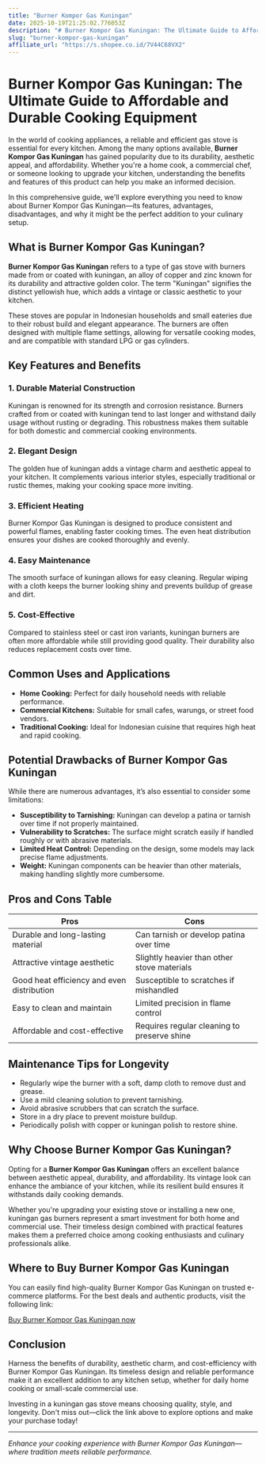 ```yaml
---
title: "Burner Kompor Gas Kuningan"
date: 2025-10-19T21:25:02.776053Z
description: "# Burner Kompor Gas Kuningan: The Ultimate Guide to Affordable and Durable Cooking Equipment..."
slug: "burner-kompor-gas-kuningan"
affiliate_url: "https://s.shopee.co.id/7V44C68VX2"
---
```

# Burner Kompor Gas Kuningan: The Ultimate Guide to Affordable and Durable Cooking Equipment

In the world of cooking appliances, a reliable and efficient gas stove is essential for every kitchen. Among the many options available, **Burner Kompor Gas Kuningan** has gained popularity due to its durability, aesthetic appeal, and affordability. Whether you're a home cook, a commercial chef, or someone looking to upgrade your kitchen, understanding the benefits and features of this product can help you make an informed decision.

In this comprehensive guide, we'll explore everything you need to know about Burner Kompor Gas Kuningan—its features, advantages, disadvantages, and why it might be the perfect addition to your culinary setup.

## What is Burner Kompor Gas Kuningan?

**Burner Kompor Gas Kuningan** refers to a type of gas stove with burners made from or coated with kuningan, an alloy of copper and zinc known for its durability and attractive golden color. The term "Kuningan" signifies the distinct yellowish hue, which adds a vintage or classic aesthetic to your kitchen.

These stoves are popular in Indonesian households and small eateries due to their robust build and elegant appearance. The burners are often designed with multiple flame settings, allowing for versatile cooking modes, and are compatible with standard LPG or gas cylinders.

## Key Features and Benefits

### 1. Durable Material Construction

Kuningan is renowned for its strength and corrosion resistance. Burners crafted from or coated with kuningan tend to last longer and withstand daily usage without rusting or degrading. This robustness makes them suitable for both domestic and commercial cooking environments.

### 2. Elegant Design

The golden hue of kuningan adds a vintage charm and aesthetic appeal to your kitchen. It complements various interior styles, especially traditional or rustic themes, making your cooking space more inviting.

### 3. Efficient Heating

Burner Kompor Gas Kuningan is designed to produce consistent and powerful flames, enabling faster cooking times. The even heat distribution ensures your dishes are cooked thoroughly and evenly.

### 4. Easy Maintenance

The smooth surface of kuningan allows for easy cleaning. Regular wiping with a cloth keeps the burner looking shiny and prevents buildup of grease and dirt.

### 5. Cost-Effective

Compared to stainless steel or cast iron variants, kuningan burners are often more affordable while still providing good quality. Their durability also reduces replacement costs over time.

## Common Uses and Applications

- **Home Cooking:** Perfect for daily household needs with reliable performance.
- **Commercial Kitchens:** Suitable for small cafes, warungs, or street food vendors.
- **Traditional Cooking:** Ideal for Indonesian cuisine that requires high heat and rapid cooking.

## Potential Drawbacks of Burner Kompor Gas Kuningan

While there are numerous advantages, it’s also essential to consider some limitations:

- **Susceptibility to Tarnishing:** Kuningan can develop a patina or tarnish over time if not properly maintained.
- **Vulnerability to Scratches:** The surface might scratch easily if handled roughly or with abrasive materials.
- **Limited Heat Control:** Depending on the design, some models may lack precise flame adjustments.
- **Weight:** Kuningan components can be heavier than other materials, making handling slightly more cumbersome.

## Pros and Cons Table

| Pros                                             | Cons                                               |
|--------------------------------------------------|---------------------------------------------------|
| Durable and long-lasting material               | Can tarnish or develop patina over time       |
| Attractive vintage aesthetic                     | Slightly heavier than other stove materials   |
| Good heat efficiency and even distribution       | Susceptible to scratches if mishandled       |
| Easy to clean and maintain                      | Limited precision in flame control             |
| Affordable and cost-effective                    | Requires regular cleaning to preserve shine |

## Maintenance Tips for Longevity

- Regularly wipe the burner with a soft, damp cloth to remove dust and grease.
- Use a mild cleaning solution to prevent tarnishing.
- Avoid abrasive scrubbers that can scratch the surface.
- Store in a dry place to prevent moisture buildup.
- Periodically polish with copper or kuningan polish to restore shine.

## Why Choose Burner Kompor Gas Kuningan?

Opting for a **Burner Kompor Gas Kuningan** offers an excellent balance between aesthetic appeal, durability, and affordability. Its vintage look can enhance the ambiance of your kitchen, while its resilient build ensures it withstands daily cooking demands.

Whether you're upgrading your existing stove or installing a new one, kuningan gas burners represent a smart investment for both home and commercial use. Their timeless design combined with practical features makes them a preferred choice among cooking enthusiasts and culinary professionals alike.

## Where to Buy Burner Kompor Gas Kuningan

You can easily find high-quality Burner Kompor Gas Kuningan on trusted e-commerce platforms. For the best deals and authentic products, visit the following link:

[Buy Burner Kompor Gas Kuningan now](https://s.shopee.co.id/7V44C68VX2)

## Conclusion

Harness the benefits of durability, aesthetic charm, and cost-efficiency with Burner Kompor Gas Kuningan. Its timeless design and reliable performance make it an excellent addition to any kitchen setup, whether for daily home cooking or small-scale commercial use.

Investing in a kuningan gas stove means choosing quality, style, and longevity. Don't miss out—click the link above to explore options and make your purchase today!

---

*Enhance your cooking experience with Burner Kompor Gas Kuningan—where tradition meets reliable performance.*